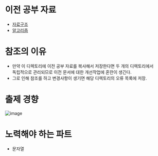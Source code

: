# 이전 공부 자료
- [자료구조](https://github.com/pjw960316/Unity_Client_Programmer/blob/main/Computer%20Science/Study%20In%20College/Data%20Structure%20(Coding%20Test).pdf)
- [알고리즘](https://github.com/pjw960316/Unity_Client_Programmer/blob/main/Computer%20Science/Study%20In%20College/Algorithm%20(Coding%20Test).pdf)

# 참조의 이유
- 만약 이 디렉토리에 이전 공부 자료를 복사해서 저장한다면 두 개의 디렉토리에서 독립적으로 관리되므로 이전 문서에 대한 개선작업에 혼란이 생긴다.
- 그로 인해 참조를 하고 변경사항이 생기면 해당 디렉토리의 오류 목록에 저장.

# 출제 경향
![image](https://user-images.githubusercontent.com/55792986/192205055-b14cad1b-2445-439e-b79c-891e944a32d3.png)

# 노력해야 하는 파트
- 문자열